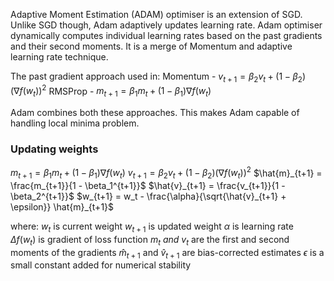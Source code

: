 Adaptive Moment Estimation (ADAM) optimiser is an extension of SGD. Unlike SGD though, Adam adaptively updates learning rate. Adam optimiser dynamically computes individual learning rates based on the past gradients and their second moments. It is a merge of Momentum and adaptive learning rate technique. 

The past gradient approach used in:
Momentum - $v_{t+1} = \beta_2 v_t + (1 - \beta_2) (\nabla f(w_t))^2$
RMSProp - $m_{t+1} = \beta_1 m_t + (1 - \beta_1) \nabla f(w_t)$

Adam combines both these approaches. This makes Adam capable of handling local minima problem.
### Updating weights
$m_{t+1} = \beta_1 m_t + (1 - \beta_1) \nabla f(w_t)$
$v_{t+1} = \beta_2 v_t + (1 - \beta_2) (\nabla f(w_t))^2$
$\hat{m}_{t+1} = \frac{m_{t+1}}{1 - \beta_1^{t+1}}$
$\hat{v}_{t+1} = \frac{v_{t+1}}{1 - \beta_2^{t+1}}$
$w_{t+1} = w_t - \frac{\alpha}{\sqrt{\hat{v}_{t+1} + \epsilon}} \hat{m}_{t+1}$

$\text{where}:$
$w_t ~\text{is current weight}$ 
$w_{t+1}~\text{is updated weight}$
$\alpha~\text{is learning rate}$
$\Delta f(w_t)~\text{is gradient of loss function}$ 
$m_t~and~v_t~\text{are the first and second moments of the gradients}$
$\hat{m}_{t+1}~\text{and}~\hat{v}_{t+1}~\text{are bias-corrected estimates}$ 
$\epsilon~\text{is a small constant added for numerical stability}$




